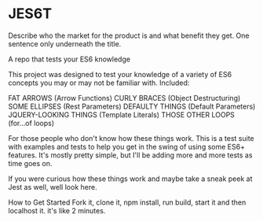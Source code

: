 # JES6T

Describe who the market for the product is and what benefit they get. One sentence only underneath the title.

A repo that tests your ES6 knowledge

This project was designed to test your knowledge of a variety of ES6 concepts you may or may not be familiar with. Included:

FAT ARROWS (Arrow Functions)
CURLY BRACES (Object Destructuring)
SOME ELLIPSES (Rest Parameters)
DEFAULTY THINGS (Default Parameters)
JQUERY-LOOKING THINGS (Template Literals)
THOSE OTHER LOOPS (for...of loops)

For those people who don't know how these things work. This is a test suite with examples and tests to help you get in the swing of using some ES6+ features. It's mostly pretty simple, but I'll be adding more and more tests as time goes on.

If you were curious how these things work and maybe take a sneak peek at Jest as well, well look here.

How to Get Started
Fork it, clone it, npm install, run build, start it and then localhost it. 
it's like 2 minutes.
